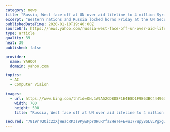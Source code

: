 ```yaml
---
category: news
title: "Russia, West face off at UN over aid lifeline to 4 million Syrians"
excerpt: "Western nations and Russia locked horns Friday at the UN Security Council over renewing a mandate to deliver cross-border aid to four million Syrians, just hours before the provision was set to expire."
publishedDateTime: 2020-01-10T19:40:00Z
sourceUrl: https://news.yahoo.com/russia-west-face-off-un-over-aid-lifeline-194045186.html
type: article
quality: 39
heat: 39
published: false

provider:
  name: YAHOO!
  domain: yahoo.com

topics:
  - AI
  - Computer Vision

images:
  - url: https://www.bing.com/th?id=ON.1A9A52CDBD8F1E4E8D1F9B63BC444963
    width: 700
    height: 500
    title: "Russia, West face off at UN over aid lifeline to 4 million Syrians"

secured: "7819rTQOic2zXjWWacRP3s9PywPpYQHuRYfa2HeTe+E+uI7/Wpy8SLvLPgxgJbGFe+9uPguCy9igpIhd0jWfvfXjQacSx5PiojLrgMJ7x83vqJU65kioAO51K1ADSauRb6UroP7podn4p3nDu7DHKj7EzLRG3UWIP/cr+zZA3my7xq/7vb0xhuTpt6xKMc9AeexgDsgz/jKfVVf+V+IWvWaV0muOXPtXOAqS+uis072MeJcn1rIqViZi5fuE3MoLyK3iGMGJksyNptofvxjVlA==;2qGW8dIEBY0jhIQU9Q3bdg=="
---
```


